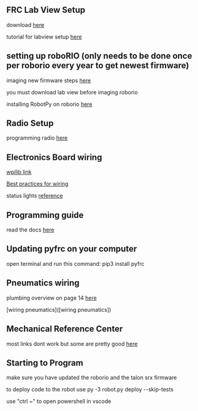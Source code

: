 ## FRC Lab View Setup
download [here](http://www.ni.com/download/first-robotics-software-2017/7904/en/)

tutorial for labview setup [here](https://wpilib.screenstepslive.com/s/currentCS/m/java/l/1027504-installing-the-frc-update-suite-all-languages)

## setting up roboRIO (only needs to be done once per roborio every year to get newest firmware)
imaging new firmware steps [here](https://wpilib.screenstepslive.com/s/currentCS/m/getting_started/l/1009233-imaging-your-roborio)

you must download lab view before imaging roborio

installing RobotPy on roborio [here](https://robotpy.readthedocs.io/en/stable/install/robot.html#install-robotpy)

## Radio Setup
programming radio [here](https://wpilib.screenstepslive.com/s/currentCS/m/getting_started/l/144986-programming-your-radio)

## Electronics Board wiring
[wpilib link](https://wpilib.screenstepslive.com/s/currentCS/m/cs_hardware/l/144971-wiring-the-frc-control-system)

[Best practices for wiring](https://wpilib.screenstepslive.com/s/currentCS/m/cs_hardware/l/826661-wiring-best-practices)

status lights [reference](https://wpilib.screenstepslive.com/s/currentCS/m/cs_hardware/l/144972-status-light-quick-reference)

## Programming guide
read the docs [here](https://robotpy.readthedocs.io/en/stable/getting_started.html)

## Updating pyfrc on your computer
open terminal and run this command: pip3 install pyfrc

## Pneumatics wiring
plumbing overview on page 14 [here](https://firstfrc.blob.core.windows.net/frc2017/pneumatics-manual.pdf)

[wiring pneumatics]([wiring pneumatics])

## Mechanical Reference Center
most links dont work but some are pretty good [here](https://first.wpi.edu/FRC/frc-mechanical.html)

## Starting to Program
make sure you have updated the roborio and the talon srx firmware

to deploy code to the robot use py -3 robot.py deploy --skip-tests

use "ctrl ~" to open powershell in vscode
